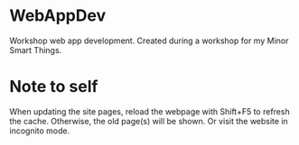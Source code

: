 # WebAppDev
Workshop web app development.
Created during a workshop for my Minor Smart Things.

# Note to self
When updating the site pages, reload the webpage with Shift+F5 to refresh the cache. Otherwise, the old page(s) will be shown. Or visit the website in incognito mode.
